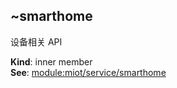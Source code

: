 <a name="module_miot/Service..smarthome"></a>

## ~smarthome
设备相关 API

**Kind**: inner member  
**See**: [module:miot/service/smarthome](module:miot/service/smarthome)  
